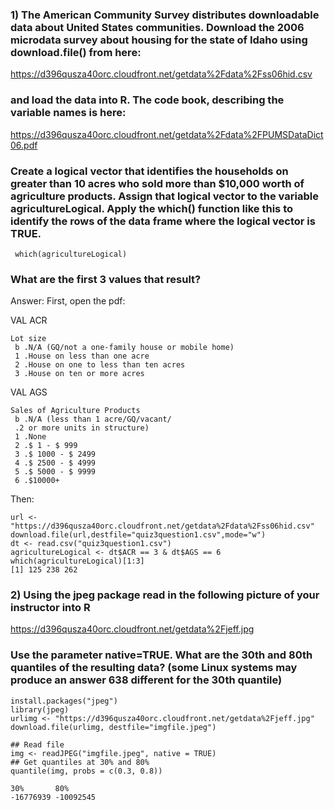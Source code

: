 ### 1) The American Community Survey distributes downloadable data about United States communities. Download the 2006 microdata survey about housing for the state of Idaho using download.file() from here:

https://d396qusza40orc.cloudfront.net/getdata%2Fdata%2Fss06hid.csv

### and load the data into R. The code book, describing the variable names is here:

https://d396qusza40orc.cloudfront.net/getdata%2Fdata%2FPUMSDataDict06.pdf

### Create a logical vector that identifies the households on greater than 10 acres who sold more than $10,000 worth of agriculture products. Assign that logical vector to the variable agricultureLogical. Apply the which() function like this to identify the rows of the data frame where the logical vector is TRUE.

```[javascript]
 which(agricultureLogical)
```
### What are the first 3 values that result?
Answer:
First, open the pdf:

VAL ACR
```[javascript]
Lot size
 b .N/A (GQ/not a one-family house or mobile home)
 1 .House on less than one acre
 2 .House on one to less than ten acres
 3 .House on ten or more acres
```
VAL AGS
```[javascript]
Sales of Agriculture Products
 b .N/A (less than 1 acre/GQ/vacant/
 .2 or more units in structure)
 1 .None
 2 .$ 1 - $ 999
 3 .$ 1000 - $ 2499
 4 .$ 2500 - $ 4999
 5 .$ 5000 - $ 9999
 6 .$10000+
 ```
 
Then: 
```[javascript]
url <- "https://d396qusza40orc.cloudfront.net/getdata%2Fdata%2Fss06hid.csv"
download.file(url,destfile="quiz3question1.csv",mode="w")
dt <- read.csv("quiz3question1.csv")
agricultureLogical <- dt$ACR == 3 & dt$AGS == 6
which(agricultureLogical)[1:3]
[1] 125 238 262
```

### 2) Using the jpeg package read in the following picture of your instructor into R

https://d396qusza40orc.cloudfront.net/getdata%2Fjeff.jpg

### Use the parameter native=TRUE. What are the 30th and 80th quantiles of the resulting data? (some Linux systems may produce an answer 638 different for the 30th quantile)

```[javascript]
install.packages("jpeg")
library(jpeg)
urlimg <- "https://d396qusza40orc.cloudfront.net/getdata%2Fjeff.jpg"
download.file(urlimg, destfile="imgfile.jpeg")

## Read file
img <- readJPEG("imgfile.jpeg", native = TRUE)
## Get quantiles at 30% and 80%
quantile(img, probs = c(0.3, 0.8)) 

30%       80% 
-16776939 -10092545 
```
